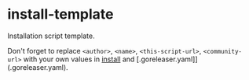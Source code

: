 # install-template
Installation script template.


Don't forget to replace `<author>`, `<name>`, `<this-script-url>`, `<community-url>` with your own values in [install](install) and [.goreleaser.yaml]](.goreleaser.yaml).
